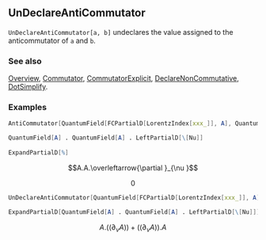## UnDeclareAntiCommutator

`UnDeclareAntiCommutator[a, b]` undeclares the value assigned to the anticommutator of `a` and `b`.

### See also

[Overview](Extra/FeynCalc.md), [Commutator](Commutator.md), [CommutatorExplicit](CommutatorExplicit.md), [DeclareNonCommutative](DeclareNonCommutative.md), [DotSimplify](DotSimplify.md).

### Examples

```mathematica
AntiCommutator[QuantumField[FCPartialD[LorentzIndex[xxx_]], A], QuantumField[A]] = 0;
```

```mathematica
QuantumField[A] . QuantumField[A] . LeftPartialD[\[Nu]] 
 
ExpandPartialD[%]
```

$$A.A.\overleftarrow{\partial }_{\nu }$$

$$0$$

```mathematica
UnDeclareAntiCommutator[QuantumField[FCPartialD[LorentzIndex[xxx_]], A], QuantumField[A]];
```

```mathematica
ExpandPartialD[QuantumField[A] . QuantumField[A] . LeftPartialD[\[Nu]]]
```

$$A.\left(\left.(\partial _{\nu }A\right)\right)+\left(\left.(\partial _{\nu }A\right)\right).A$$